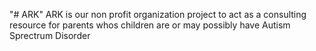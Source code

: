 "# ARK" 
ARK is our non profit organization project to act as a consulting resource for parents whos children are or may possibly have Autism Sprectrum Disorder
